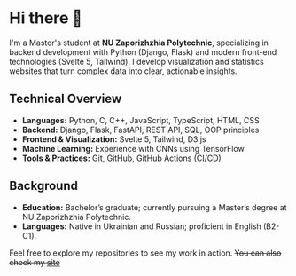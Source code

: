 # Hi there 👋

I'm a Master's student at **NU Zaporizhzhia Polytechnic**, specializing in backend development with Python (Django, Flask) and modern front-end technologies (Svelte 5, Tailwind). 
I develop visualization and statistics websites that turn complex data into clear, actionable insights.

## Technical Overview

- **Languages:** Python, C, C++, JavaScript, TypeScript, HTML, CSS
- **Backend:** Django, Flask, FastAPI, REST API, SQL, OOP principles
- **Frontend & Visualization:** Svelte 5, Tailwind, D3.js
- **Machine Learning:** Experience with CNNs using TensorFlow
- **Tools & Practices:** Git, GitHub, GitHub Actions (CI/CD)

## Background

- **Education:** Bachelor’s graduate; currently pursuing a Master’s degree at NU Zaporizhzhia Polytechnic.
- **Languages:** Native in Ukrainian and Russian; proficient in English (B2-C1).

Feel free to explore my repositories to see my work in action. ~~You can also check my [site](https://dionisiykdo.github.io/)~~
